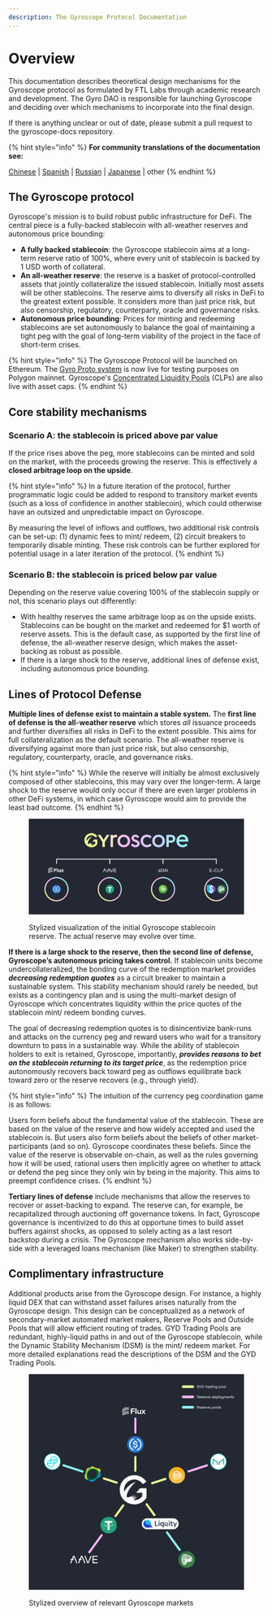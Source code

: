 ```yaml
---
description: The Gyroscope Protocol Documentation
---
```


# Overview

This documentation describes theoretical design mechanisms for the Gyroscope protocol as formulated by FTL Labs through academic research and development. The Gyro DAO is responsible for launching Gyroscope and deciding over which mechanisms to incorporate into the final design.&#x20;

If there is anything unclear or out of date, please submit a pull request to the gyroscope-docs repository.

{% hint style="info" %}
**For community translations of the documentation see:**

[Chinese](https://darktu.gitbook.io/gyroscope/) | [Spanish](https://jbaron.gitbook.io/gyroscope/informacion-general/introduccion) | [Russian](https://glebsh111.gitbook.io/gyroscope-protocol/obzor-gyroscope/vvedenie) | [Japanese](https://mozuku.gitbook.io/jairosukpupurotokoru/) | other
{% endhint %}

## The Gyroscope protocol

Gyroscope's mission is to build robust public infrastructure for DeFi. The central piece is a fully-backed stablecoin with all-weather reserves and autonomous price bounding:

* **A fully backed stablecoin**: the Gyroscope stablecoin aims at a long-term reserve ratio of 100%, where every unit of stablecoin is backed by 1 USD worth of collateral.&#x20;
* **An all-weather reserve**: the reserve is a basket of protocol-controlled assets that jointly collateralize the issued stablecoin. Initially most assets will be other stablecoins. The reserve aims to diversify all risks in DeFi to the greatest extent possible. It considers more than just price risk, but also censorship, regulatory, counterparty, oracle and governance risks.&#x20;
* **Autonomous price bounding**: Prices for minting and redeeming stablecoins are set autonomously to balance the goal of maintaining a tight peg with the goal of long-term viability of the project in the face of short-term crises.

{% hint style="info" %}
The Gyroscope Protocol will be launched on Ethereum. The [Gyro Proto system](broken-reference) is now live for testing purposes on Polygon mainnet. Gyroscope's [Concentrated Liquidity Pools](../pools/concentrated-liquidity-pools.md) (CLPs) are also live with asset caps.
{% endhint %}

## Core stability mechanisms

### Scenario A: the stablecoin is priced above par value

If the price rises above the peg, more stablecoins can be minted and sold on the market, with the proceeds growing the reserve. This is effectively a **closed arbitrage loop on the upside**.&#x20;

{% hint style="info" %}
In a future iteration of the protocol, further programmatic logic could be added to respond to transitory market events (such as a loss of confidence in another stablecoin), which could otherwise have an outsized and unpredictable impact on Gyroscope.



By measuring the level of inflows and outflows, two additional risk controls can be set-up: (1) dynamic fees to mint/ redeem, (2) circuit breakers to temporarily disable minting.  These risk controls can be further explored for potential usage in a later iteration of the protocol.
{% endhint %}

### Scenario B: the stablecoin is priced below par value

Depending on the reserve value covering 100% of the stablecoin supply or not, this scenario plays out differently:

* With healthy reserves the same arbitrage loop as on the upside exists. Stablecoins can be bought on the market and redeemed for $1 worth of reserve assets. This is the default case, as supported by the first line of defense, the all-weather reserve design, which makes the asset-backing as robust as possible.
* If there is a large shock to the reserve, additional lines of defense exist, including autonomous price bounding.

## **Lines of Protocol Defense**

**Multiple lines of defense exist to maintain a stable system.** The **first line of defense is the all-weather reserve** which stores _all_ issuance proceeds and further diversifies all risks in DeFi to the extent possible. This aims for full collateralization as the default scenario. The all-weather reserve is diversifying against more than just price risk, but also censorship, regulatory, counterparty, oracle, and governance risks.

{% hint style="info" %}
While the reserve will initially be almost exclusively composed of other stablecoins, this may vary over the longer-term. A large shock to the reserve would only occur if there are even larger problems in other DeFi systems, in which case Gyroscope would aim to provide the least bad outcome.
{% endhint %}

<figure><img src="../.gitbook/assets/image.png" alt=""><figcaption><p>Stylized visualization of the initial Gyroscope stablecoin reserve. The actual reserve may evolve over time.</p></figcaption></figure>

**If there is a large shock to the reserve, then the second line of defense, Gyroscope’s autonomous pricing takes control.** If stablecoin units become undercollateralized, the bonding curve of the redemption market provides _**decreasing redemption quotes**_ as a circuit breaker to maintain a sustainable system. This stability mechanism should rarely be needed, but exists as a contingency plan and is using the multi-market design of Gyroscope which concentrates liquidity within the price quotes of the stablecoin mint/ redeem bonding curves.



The goal of decreasing redemption quotes is to disincentivize bank-runs and attacks on the currency peg and reward users who wait for a transitory downturn to pass in a sustainable way. While the ability of stablecoin holders to exit is retained, Gyroscope, importantly, _**provides reasons to bet on the stablecoin returning to its target price**_, as the redemption price autonomously recovers back toward peg as outflows equilibrate back toward zero or the reserve recovers (e.g., through yield).

{% hint style="info" %}
The intuition of the currency peg coordination game is as follows:&#x20;

Users form beliefs about the fundamental value of the stablecoin. These are based on the value of the reserve and how widely accepted and used the stablecoin is. But users also form beliefs about the beliefs of other market-participants (and so on). Gyroscope coordinates these beliefs. Since the value of the reserve is observable on-chain, as well as the rules governing how it will be used, rational users then implicitly agree on whether to attack or defend the peg since they only win by being in the majority. This aims to preempt confidence crises.
{% endhint %}

**Tertiary lines of defense** include mechanisms that allow the reserves to recover or asset-backing to expand. The reserve can, for example, be recapitalized through auctioning off governance tokens. In fact, Gyroscope governance is incentivized to do this at opportune times to build asset buffers against shocks, as opposed to solely acting as a last resort backstop during a crisis. The Gyroscope mechanism also works side-by-side with a leveraged loans mechanism (like Maker) to strengthen stability.



## **Complimentary infrastructure**

Additional products arise from the Gyroscope design. For instance, a highly liquid DEX that can withstand asset failures arises naturally from the Gyroscope design. This design can be conceptualized as a network of secondary-market automated market makers, Reserve Pools and Outside Pools that will allow efficient routing of trades. GYD Trading Pools are redundant, highly-liquid paths in and out of the Gyroscope stablecoin, while the Dynamic Stability Mechanism (DSM) is the mint/ redeem market. For more detailed explanations read the descriptions of the DSM and the GYD Trading Pools.

<figure><img src="../.gitbook/assets/image (5).png" alt=""><figcaption><p>Stylized overview of relevant Gyroscope markets</p></figcaption></figure>
